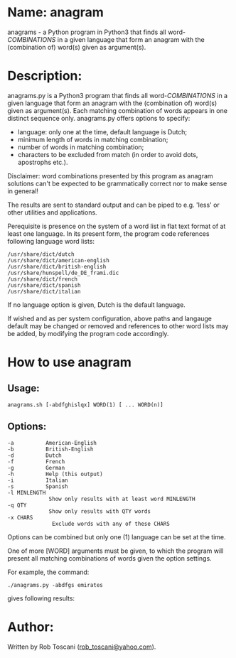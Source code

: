 # Name: anagram
anagrams - a Python program in Python3 that finds all word-*COMBINATIONS* in a given language that form an anagram with the (combination of) word(s) given as argument(s).

# Description:
anagrams.py is a Python3 program that finds all word-*COMBINATIONS* in a 
given language that form an anagram with the (combination of) word(s) given as argument(s).
Each matching combination of words appears in one distinct sequence only.
anagrams.py offers options to specify:
- language: only one at the time, default language is Dutch;
- minimum length of words in matching combination;
- number of words in matching combination;
- characters to be excluded from match (in order to avoid dots, apostrophs etc.).

Disclaimer: word combinations presented by this program as anagram solutions can't be expected to be grammatically correct nor to make sense in general!

The results are sent to standard output and can be piped to e.g. 'less' or other utilities and applications.

Perequisite is presence on the system of a word list in flat text format of at least one language.
In its present form, the program code references following language word lists: 

	/usr/share/dict/dutch
	/usr/share/dict/american-english
	/usr/share/dict/british-english
	/usr/share/hunspell/de_DE_frami.dic
	/usr/share/dict/french
	/usr/share/dict/spanish
	/usr/share/dict/italian

If no language option is given, Dutch is the default language.

If wished and as per system configuration, above paths and langauge default may be changed or removed and references to other word lists may be added, by modifying the program code accordingly.

# How to use anagram

## Usage:

	anagrams.sh [-abdfghislqx] WORD(1) [ ... WORD(n)]

## Options:
	-a          American-English
	-b          British-English
	-d          Dutch
	-f          French
	-g          German
	-h          Help (this output)
	-i          Italian
	-s          Spanish
	-l MINLENGTH
                 Show only results with at least word MINLENGTH
	-q QTY
                 Show only results with QTY words 
	-x CHARS
                  Exclude words with any of these CHARS 

Options can be combined but only one (1) language can be set at the time.

One of more [WORD] arguments must be given, to which the program will present all matching combinations of words given the option settings.

For example, the command:

	./anagrams.py -abdfgs emirates

gives following results:



# Author:
Written by Rob Toscani (rob_toscani@yahoo.com).
